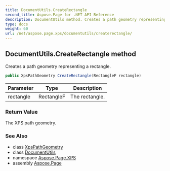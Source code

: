 ```yaml
---
title: DocumentUtils.CreateRectangle
second_title: Aspose.Page for .NET API Reference
description: DocumentUtils method. Creates a path geometry representing a rectangle
type: docs
weight: 60
url: /net/aspose.page.xps/documentutils/createrectangle/
---
```

## DocumentUtils.CreateRectangle method

Creates a path geometry representing a rectangle.

```csharp
public XpsPathGeometry CreateRectangle(RectangleF rectangle)
```

| Parameter | Type | Description |
| --- | --- | --- |
| rectangle | RectangleF | The rectangle. |

### Return Value

The XPS path geometry.

### See Also

* class [XpsPathGeometry](../../../aspose.page.xps.xpsmodel/xpspathgeometry/)
* class [DocumentUtils](../)
* namespace [Aspose.Page.XPS](../../documentutils/)
* assembly [Aspose.Page](../../../)


